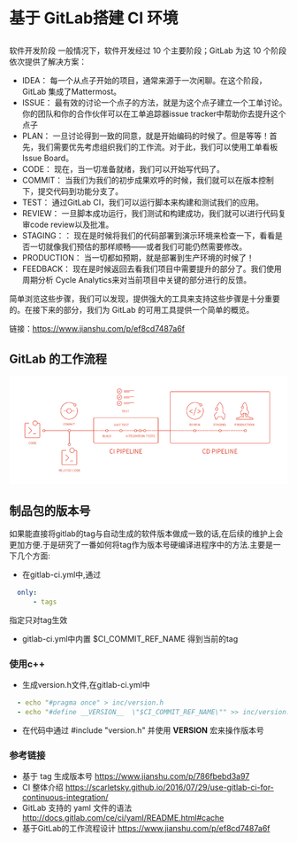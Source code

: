 # 基于 GitLab搭建 CI 环境

##
软件开发阶段
一般情况下，软件开发经过 10 个主要阶段；GitLab 为这 10 个阶段依次提供了解决方案：

* IDEA： 每一个从点子开始的项目，通常来源于一次闲聊。在这个阶段，GitLab 集成了Mattermost。
* ISSUE： 最有效的讨论一个点子的方法，就是为这个点子建立一个工单讨论。你的团队和你的合作伙伴可以在工单追踪器issue tracker中帮助你去提升这个点子
* PLAN： 一旦讨论得到一致的同意，就是开始编码的时候了。但是等等！首先，我们需要优先考虑组织我们的工作流。对于此，我们可以使用工单看板Issue Board。
* CODE： 现在，当一切准备就绪，我们可以开始写代码了。
* COMMIT： 当我们为我们的初步成果欢呼的时候，我们就可以在版本控制下，提交代码到功能分支了。
* TEST： 通过GitLab CI，我们可以运行脚本来构建和测试我们的应用。
* REVIEW： 一旦脚本成功运行，我们测试和构建成功，我们就可以进行代码复审code review以及批准。
* STAGING：： 现在是时候将我们的代码部署到演示环境来检查一下，看看是否一切就像我们预估的那样顺畅——或者我们可能仍然需要修改。
* PRODUCTION： 当一切都如预期，就是部署到生产环境的时候了！
* FEEDBACK： 现在是时候返回去看我们项目中需要提升的部分了。我们使用周期分析 Cycle Analytics来对当前项目中关键的部分进行的反馈。

简单浏览这些步骤，我们可以发现，提供强大的工具来支持这些步骤是十分重要的。在接下来的部分，我们为 GitLab 的可用工具提供一个简单的概览。

链接：https://www.jianshu.com/p/ef8cd7487a6f

## GitLab 的工作流程
![基于GitLab的 CI/CD工作流程](img/cicd_pipeline_infograph.png)

## 制品包的版本号

如果能直接将gitlab的tag与自动生成的软件版本做成一致的话,在后续的维护上会更加方便.于是研究了一番如何将tag作为版本号硬编译进程序中的方法.主要是一下几个方面:

* 在gitlab-ci.yml中,通过

```yml
  only:
      - tags
```

指定只对tag生效

* gitlab-ci.yml中内置 $CI_COMMIT_REF_NAME 得到当前的tag

### 使用c++

* 生成version.h文件,在gitlab-ci.yml中

```yml
  - echo "#pragma once" > inc/version.h
  - echo "#define __VERSION__  \"$CI_COMMIT_REF_NAME\"" >> inc/version.h
```

*  在代码中通过 #include "version.h" 并使用 __VERSION__ 宏来操作版本号

### 参考链接

* 基于 tag 生成版本号 https://www.jianshu.com/p/786fbebd3a97
* CI 整体介绍 https://scarletsky.github.io/2016/07/29/use-gitlab-ci-for-continuous-integration/
* GitLab 支持的 yaml 文件的语法 http://docs.gitlab.com/ce/ci/yaml/README.html#cache
* 基于GitLab的工作流程设计 https://www.jianshu.com/p/ef8cd7487a6f
